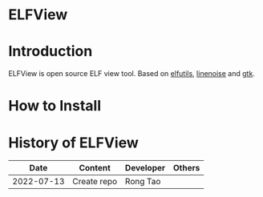 ELFView
=======

# Introduction

ELFView is open source ELF view tool. Based on [elfutils](https://sourceware.org/git/elfutils.git), [linenoise](https://github.com/antirez/linenoise) and [gtk](https://github.com/GNOME/gtk).

# How to Install



# History of ELFView

| Date | Content | Developer | Others |
| ---- | ------- | ------ | ---- |
| 2022-07-13 | Create repo | Rong Tao |      |
